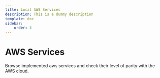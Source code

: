 ```yaml
---
title: Local AWS Services
description: This is a dummy description
template: doc
sidebar:
    order: 3
---
```


# AWS Services

Browse implemented aws services and check their level of parity with the AWS cloud.
